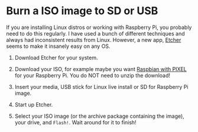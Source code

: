 # Burn a ISO image to SD or USB

If you are installing Linux distros or working with Raspberry Pi, you probably need to do this regularly. I have used a bunch of different techniques and always had inconsistent results from Linux. 
However, a new app, [Etcher](https://etcher.io/) seems to make it insanely easy on any OS. 

1. Download Etcher for your system.

2. Download your ISO, for example maybe you want [Raspbian with PIXEL](https://www.raspberrypi.org/downloads/raspbian/) for your Raspberry Pi. You do NOT need to unzip the download!

3. Insert your media, USB stick for Linux live install or SD for Raspberry Pi image. 

4. Start up Etcher. 

5. Select your ISO image (or the archive package containing the image), your drive, and `Flash!`. Wait around for it to finish! 

